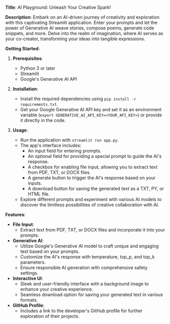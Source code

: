 **Title**: AI Playground: Unleash Your Creative Spark!

**Description**:
Embark on an AI-driven journey of creativity and exploration with this captivating Streamlit application. Enter your prompts and let the power of Generative AI weave stories, compose poems, generate code snippets, and more. Delve into the realm of imagination, where AI serves as your co-creator, transforming your ideas into tangible expressions.

**Getting Started**:
1. **Prerequisites**:
    * Python 3 or later
    * Streamlit
    * Google's Generative AI API

2. **Installation**:
    * Install the required dependencies using `pip install -r requirements.txt`.
    * Get your Google Generative AI API key and set it as an environment variable (`export GENERATIVE_AI_API_KEY=<YOUR_API_KEY>`) or provide it directly in the code.

3. **Usage**:
    * Run the application with `streamlit run app.py`.
    * The app's interface includes:
        * An input field for entering prompts.
        * An optional field for providing a special prompt to guide the AI's response.
        * A checkbox for enabling file input, allowing you to extract text from PDF, TXT, or DOCX files.
        * A generate button to trigger the AI's response based on your inputs.
        * A download button for saving the generated text as a TXT, PY, or HTML file.
    * Explore different prompts and experiment with various AI models to discover the limitless possibilities of creative collaboration with AI.

**Features**:
* **File Input**:
    * Extract text from PDF, TXT, or DOCX files and incorporate it into your prompts.
* **Generative AI**:
    * Utilize Google's Generative AI model to craft unique and engaging text based on your prompts.
    * Customize the AI's response with temperature, top_p, and top_k parameters.
    * Ensure responsible AI generation with comprehensive safety settings.
* **Interactive UI**:
    * Sleek and user-friendly interface with a background image to enhance your creative experience.
    * Seamless download option for saving your generated text in various formats.
* **GitHub Profile**:
    * Includes a link to the developer's GitHub profile for further exploration of their projects.
